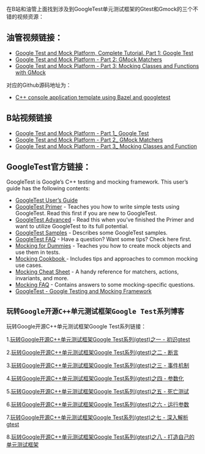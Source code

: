 在B站和油管上面找到涉及到GoogleTest单元测试框架的Gtest和Gmock的三个不错的视频资源：
## 油管视频链接：
- [Google Test and Mock Platform, Complete Tutorial. Part 1: Google Test](https://www.youtube.com/watch?v=JJqRlSTQlh4)
- [Google Test and Mock Platform - Part 2: GMock Matchers](https://www.youtube.com/watch?v=sfJobi4b_pw)
- [Google Test and Mock Platform - Part 3: Mocking Classes and Functions with GMock](https://www.youtube.com/watch?v=vxCH4AuVRgo)

对应的Github源码地址为：
- [C++ console application template using Bazel and googletest](https://github.com/ourarash/cpp-template)

## B站视频链接
- [Google Test and Mock Platform - Part 1_ Google Test](https://www.bilibili.com/video/BV1ug411C73x)
- [Google Test and Mock Platform - Part 2_ GMock Matchers](https://www.bilibili.com/video/BV1bW4y1h7yJ)
- [Google Test and Mock Platform - Part 3_ Mocking Classes and Function](https://www.bilibili.com/video/BV1cP411j7ri)

## GoogleTest官方链接：
GoogleTest is Google’s C++ testing and mocking framework. This user’s guide has the following contents:
- [GoogleTest User’s Guide](https://google.github.io/googletest/)
- [GoogleTest Primer](https://google.github.io/googletest/primer.html) - Teaches you how to write simple tests using GoogleTest. Read this first if you are new to GoogleTest.
- [GoogleTest Advanced](https://google.github.io/googletest/advanced.html) - Read this when you’ve finished the Primer and want to utilize GoogleTest to its full potential.
- [GoogleTest Samples](https://google.github.io/googletest/samples.html) - Describes some GoogleTest samples.
- [GoogleTest FAQ](https://google.github.io/googletest/faq.html) - Have a question? Want some tips? Check here first.
- [Mocking for Dummies](https://google.github.io/googletest/gmock_for_dummies.html) - Teaches you how to create mock objects and use them in tests.
- [Mocking Cookbook ](https://google.github.io/googletest/gmock_cook_book.html)- Includes tips and approaches to common mocking use cases.
- [Mocking Cheat Sheet](https://google.github.io/googletest/gmock_cheat_sheet.html) - A handy reference for matchers, actions, invariants, and more.
- [Mocking FAQ](https://google.github.io/googletest/gmock_faq.html) - Contains answers to some mocking-specific questions.
- [GoogleTest - Google Testing and Mocking Framework](https://github.com/google/googletest)

## `玩转Google开源C++单元测试框架Google Test系列博客`
玩转Google开源C++单元测试框架Google Test系列链接：

1.[玩转Google开源C++单元测试框架Google Test系列(gtest)之一 - 初识gtest](http://www.cnblogs.com/coderzh/archive/2009/03/31/1426758.html)

2.[玩转Google开源C++单元测试框架Google Test系列(gtest)之二 - 断言](http://www.cnblogs.com/coderzh/archive/2009/04/06/1430364.html)

3.[玩转Google开源C++单元测试框架Google Test系列(gtest)之三 - 事件机制](http://www.cnblogs.com/coderzh/archive/2009/04/06/1430396.html)

4.[玩转Google开源C++单元测试框架Google Test系列(gtest)之四 - 参数化](http://www.cnblogs.com/coderzh/archive/2009/04/08/1431297.html)

5.[玩转Google开源C++单元测试框架Google Test系列(gtest)之五 - 死亡测试](http://www.cnblogs.com/coderzh/archive/2009/04/08/1432043.html)

6.[玩转Google开源C++单元测试框架Google Test系列(gtest)之六 - 运行参数](http://www.cnblogs.com/coderzh/archive/2009/04/10/1432789.html)

7.[玩转Google开源C++单元测试框架Google Test系列(gtest)之七 - 深入解析gtest](http://www.cnblogs.com/coderzh/archive/2009/04/11/1433744.html)

8.[玩转Google开源C++单元测试框架Google Test系列(gtest)之八 - 打造自己的单元测试框架](http://www.cnblogs.com/coderzh/archive/2009/04/12/1434155.html)
